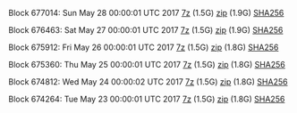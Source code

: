 Block 677014: Sun May 28 00:00:01 UTC 2017 [7z](https://transfer.sh/IdYpF/bootstrap.dat.20170528.7z) (1.5G) [zip](https://transfer.sh/THoAn/bootstrap.dat.20170528.zip) (1.9G) [SHA256](https://transfer.sh/89ETV/sha256.txt)

Block 676463: Sat May 27 00:00:01 UTC 2017 [7z](https://transfer.sh/ibwTL/bootstrap.dat.20170527.7z) (1.5G) [zip](https://transfer.sh/H25kb/bootstrap.dat.20170527.zip) (1.9G) [SHA256](https://transfer.sh/HTs8K/sha256.txt)

Block 675912: Fri May 26 00:00:01 UTC 2017 [7z](https://transfer.sh/1292ZZ/bootstrap.dat.20170526.7z) (1.5G) [zip](https://transfer.sh/JG4rM/bootstrap.dat.20170526.zip) (1.8G) [SHA256](https://transfer.sh/YuP7R/sha256.txt)

Block 675360: Thu May 25 00:00:01 UTC 2017 [7z](https://transfer.sh/veMLO/bootstrap.dat.20170525.7z) (1.5G) [zip](https://transfer.sh/zjobd/bootstrap.dat.20170525.zip) (1.8G) [SHA256](https://transfer.sh/sjGV0/sha256.txt)

Block 674812: Wed May 24 00:00:02 UTC 2017 [7z](https://transfer.sh/vDLZe/bootstrap.dat.20170524.7z) (1.5G) [zip](https://transfer.sh/VTcNZ/bootstrap.dat.20170524.zip) (1.8G) [SHA256](https://transfer.sh/b1Itc/sha256.txt)

Block 674264: Tue May 23 00:00:01 UTC 2017 [7z](https://transfer.sh/GEX3b/bootstrap.dat.20170523.7z) (1.5G) [zip](https://transfer.sh/yCtGG/bootstrap.dat.20170523.zip) (1.8G) [SHA256](https://transfer.sh/Vp7wO/sha256.txt)

